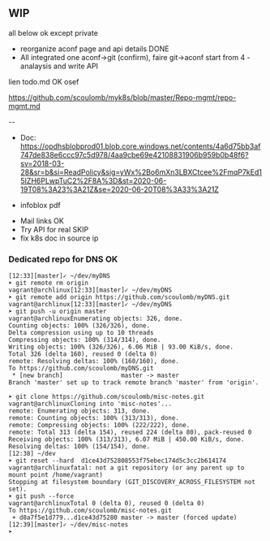 ## WIP

all below ok except private
- reorganize aconf page and api details DONE
- All integrated one aconf->git (confirm), faire git->aconf
start from 4 -analaysis and write API

lien todo.md OK osef

https://github.com/scoulomb/myk8s/blob/master/Repo-mgmt/repo-mgmt.md

--
- Doc: https://opdhsblobprod01.blob.core.windows.net/contents/4a6d75bb3af747de838e6ccc97c5d978/4aa9cbe69e42108831906b959b0b48f6?sv=2018-03-28&sr=b&si=ReadPolicy&sig=yWx%2Bo6mXn3LBXCtcee%2FmqP7kEd15IZH6PLwpTuC2%2F8A%3D&st=2020-06-19T08%3A23%3A21Z&se=2020-06-20T08%3A33%3A21Z
+ infoblox pdf
- Mail links OK
- Try API for real SKIP
- fix k8s doc in source ip
                                                                                                                                                                                                                                                                                                                                               

### Dedicated repo for DNS OK

````shell script
[12:33][master]✓ ~/dev/myDNS
➤ git remote rm origin                                                                                                                                                        vagrant@archlinux[12:33][master]✓ ~/dev/myDNS
➤ git remote add origin https://github.com/scoulomb/myDNS.git                                                                                                                 vagrant@archlinux[12:33][master]✓ ~/dev/myDNS
➤ git push -u origin master                                                                                                                                                   vagrant@archlinuxEnumerating objects: 326, done.
Counting objects: 100% (326/326), done.
Delta compression using up to 10 threads
Compressing objects: 100% (314/314), done.
Writing objects: 100% (326/326), 6.06 MiB | 93.00 KiB/s, done.
Total 326 (delta 160), reused 0 (delta 0)
remote: Resolving deltas: 100% (160/160), done.
To https://github.com/scoulomb/myDNS.git
 * [new branch]                master -> master
Branch 'master' set up to track remote branch 'master' from 'origin'.

➤ git clone https://github.com/scoulomb/misc-notes.git                                                                                                                        vagrant@archlinuxCloning into 'misc-notes'...
remote: Enumerating objects: 313, done.
remote: Counting objects: 100% (313/313), done.
remote: Compressing objects: 100% (222/222), done.
remote: Total 313 (delta 154), reused 224 (delta 80), pack-reused 0
Receiving objects: 100% (313/313), 6.07 MiB | 450.00 KiB/s, done.
Resolving deltas: 100% (154/154), done.
[12:38] ~/dev
➤ git reset --hard  d1ce43d752808553f75ebec174d5c3cc2b614174                                                                                                                  vagrant@archlinuxfatal: not a git repository (or any parent up to mount point /home/vagrant)
Stopping at filesystem boundary (GIT_DISCOVERY_ACROSS_FILESYSTEM not set).
➤ git push --force                                                                                                                                                            vagrant@archlinuxTotal 0 (delta 0), reused 0 (delta 0)
To https://github.com/scoulomb/misc-notes.git
 + d8a7f5e1d779...d1ce43d75280 master -> master (forced update)
[12:39][master]✓ ~/dev/misc-notes
➤
````